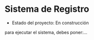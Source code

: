 <h1> Sistema de Registro</h1>

- Estado del proyecto: En construcción

para ejecutar el sistema, debes poner:...
